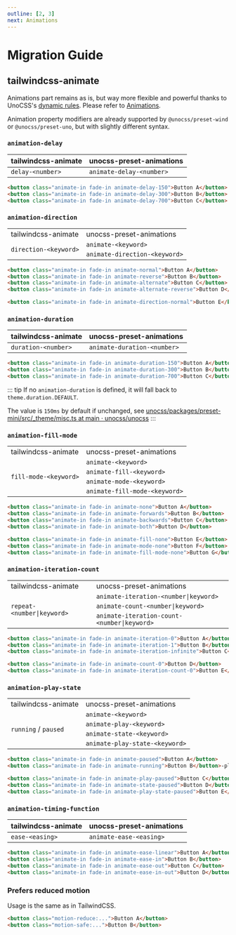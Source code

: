 ```yaml
---
outline: [2, 3]
next: Animations
---
```


# Migration Guide

## tailwindcss-animate

Animations part remains as is, but way more flexible and powerful thanks to UnoCSS's [dynamic rules](https://unocss.dev/config/rules#dynamic-rules). Please refer to [Animations](/animations/).

Animation property modifiers are already supported by `@unocss/preset-wind` or `@unocss/preset-uno`, but with slightly different syntax.

### `animation-delay`

| tailwindcss-animate | unocss-preset-animations |
|---------------------|--------------------------|
| `delay-<number>`    | `animate-delay-<number>` |

```html
<button class="animate-in fade-in animate-delay-150">Button A</button>
<button class="animate-in fade-in animate-delay-300">Button B</button>
<button class="animate-in fade-in animate-delay-700">Button C</button>
```

### `animation-direction`

<table>
  <tr>
    <td>tailwindcss-animate</td>
    <td>unocss-preset-animations</td>
  </tr>
  <tr>
    <td rowspan="2"><code>direction-&lt;keyword&gt;</code></td>
    <td><code>animate-&lt;keyword&gt;</code></td>
  </tr>
  <tr>
    <td><code>animate-direction-&lt;keyword&gt;</code></td>
  </tr>
</table>

```html
<button class="animate-in fade-in animate-normal">Button A</button>
<button class="animate-in fade-in animate-reverse">Button B</button>
<button class="animate-in fade-in animate-alternate">Button C</button>
<button class="animate-in fade-in animate-alternate-reverse">Button D</button>

<button class="animate-in fade-in animate-direction-normal">Button E</button>
```

### `animation-duration`

| tailwindcss-animate | unocss-preset-animations    |
|---------------------|-----------------------------|
| `duration-<number>` | `animate-duration-<number>` |

```html
<button class="animate-in fade-in animate-duration-150">Button A</button>
<button class="animate-in fade-in animate-duration-300">Button B</button>
<button class="animate-in fade-in animate-duration-700">Button C</button>
```

::: tip
If no `animation-duration` is defined, it will fall back to `theme.duration.DEFAULT`.

The value is `150ms` by default if unchanged, see [unocss/packages/preset-mini/src/_theme/misc.ts at main · unocss/unocss](https://github.com/unocss/unocss/blob/efdc358897a308323e1d943dd0f7c13e344e1495/packages/preset-mini/src/_theme/misc.ts#L37)
:::

### `animation-fill-mode`

<table>
  <tr>
    <td>tailwindcss-animate</td>
    <td>unocss-preset-animations</td>
  </tr>
  <tr>
    <td rowspan="4"><code>fill-mode-&lt;keyword&gt;</code></td>
    <td><code>animate-&lt;keyword&gt;</code></td>
  </tr>
  <tr>
    <td><code>animate-fill-&lt;keyword&gt;</code></td>
  </tr>
  <tr>
    <td><code>animate-mode-&lt;keyword&gt;</code></td>
  </tr>
  <tr>
    <td><code>animate-fill-mode-&lt;keyword&gt;</code></td>
  </tr>
</table>

```html
<button class="animate-in fade-in animate-none">Button A</button>
<button class="animate-in fade-in animate-forwards">Button B</button>
<button class="animate-in fade-in animate-backwards">Button C</button>
<button class="animate-in fade-in animate-both">Button D</button>

<button class="animate-in fade-in animate-fill-none">Button E</button>
<button class="animate-in fade-in animate-mode-none">Button F</button>
<button class="animate-in fade-in animate-fill-mode-none">Button G</button>
```

### `animation-iteration-count`

<table>
  <tr>
    <td>tailwindcss-animate</td>
    <td>unocss-preset-animations</td>
  </tr>
  <tr>
    <td rowspan="3"><code>repeat-&lt;number|keyword&gt;</code></td>
    <td><code>animate-iteration-&lt;number|keyword&gt;</code></td>
  </tr>
  <tr>
    <td><code>animate-count-&lt;number|keyword&gt;</code></td>
  </tr>
  <tr>
    <td><code>animate-iteration-count-&lt;number|keyword&gt;</code></td>
  </tr>
</table>

```html
<button class="animate-in fade-in animate-iteration-0">Button A</button>
<button class="animate-in fade-in animate-iteration-1">Button B</button>
<button class="animate-in fade-in animate-iteration-infinite">Button C</button>

<button class="animate-in fade-in animate-count-0">Button D</button>
<button class="animate-in fade-in animate-iteration-count-0">Button E</button>
```

### `animation-play-state`

<table>
  <tr>
    <td>tailwindcss-animate</td>
    <td>unocss-preset-animations</td>
  </tr>
  <tr>
    <td rowspan="4"><code>running</code> / <code>paused</code></td>
    <td><code>animate-&lt;keyword&gt;</code></td>
  </tr>
  <tr>
    <td><code>animate-play-&lt;keyword&gt;</code></td>
  </tr>
  <tr>
    <td><code>animate-state-&lt;keyword&gt;</code></td>
  </tr>
  <tr>
    <td><code>animate-play-state-&lt;keyword&gt;</code></td>
  </tr>
</table>

```html
<button class="animate-in fade-in animate-paused">Button A</button>
<button class="animate-in fade-in animate-running">Button B</button>-play

<button class="animate-in fade-in animate-play-paused">Button C</button>
<button class="animate-in fade-in animate-state-paused">Button D</button>
<button class="animate-in fade-in animate-play-state-paused">Button E</button>
```

### `animation-timing-function`

| tailwindcss-animate | unocss-preset-animations |
|---------------------|--------------------------|
| `ease-<easing>`     | `animate-ease-<easing>`  |

```html
<button class="animate-in fade-in animate-ease-linear">Button A</button>
<button class="animate-in fade-in animate-ease-in">Button B</button>
<button class="animate-in fade-in animate-ease-out">Button C</button>
<button class="animate-in fade-in animate-ease-in-out">Button D</button>
```

### Prefers reduced motion

Usage is the same as in TailwindCSS.

```html
<button class="motion-reduce:...">Button A</button>
<button class="motion-safe:...">Button B</button>
```
